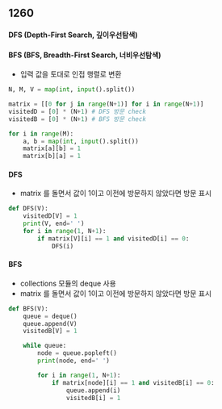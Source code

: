 ## 1260

#### DFS (Depth-First Search, 깊이우선탐색)
#### BFS (BFS, Breadth-First Search, 너비우선탐색)

- 입력 값을 토대로 인접 행렬로 변환

```python
N, M, V = map(int, input().split())

matrix = [[0 for j in range(N+1)] for i in range(N+1)]
visitedD = [0] * (N+1) # DFS 방문 check
visitedB = [0] * (N+1) # BFS 방문 check

for i in range(M):
    a, b = map(int, input().split())
    matrix[a][b] = 1
    matrix[b][a] = 1
```

#### DFS
- matrix 를 돌면서 값이 1이고 이전에 방문하지 않았다면 방문 표시
```python
def DFS(V):
    visitedD[V] = 1 
    print(V, end=' ')
    for i in range(1, N+1):
        if matrix[V][i] == 1 and visitedD[i] == 0:
            DFS(i)
```

#### BFS
- collections 모듈의 deque 사용 
- matrix 를 돌면서 값이 1이고 이전에 방문하지 않았다면 방문 표시
```python
def BFS(V):
    queue = deque()
    queue.append(V)
    visitedB[V] = 1

    while queue:
        node = queue.popleft()
        print(node, end=' ')

        for i in range(1, N+1):
            if matrix[node][i] == 1 and visitedB[i] == 0:
                queue.append(i)
                visitedB[i] = 1
```



